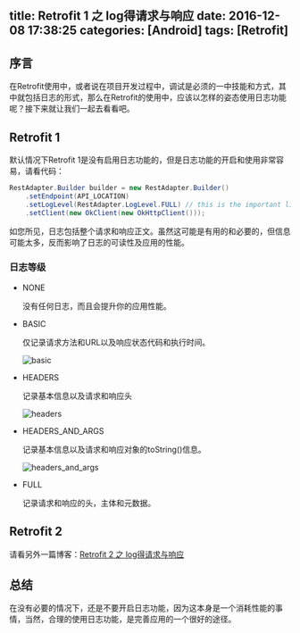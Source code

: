 title: Retrofit 1 之 log得请求与响应
date: 2016-12-08 17:38:25
categories: [Android]
tags: [Retrofit]
---

## 序言

在Retrofit使用中，或者说在项目开发过程中，调试是必须的一中技能和方式，其中就包括日志的形式，那么在Retrofit的使用中，应该以怎样的姿态使用日志功能呢？接下来就让我们一起去看看吧。

## Retrofit 1

默认情况下Retrofit 1是没有启用日志功能的，但是日志功能的开启和使用非常容易，请看代码：

``` java
RestAdapter.Builder builder = new RestAdapter.Builder()  
    .setEndpoint(API_LOCATION)
    .setLogLevel(RestAdapter.LogLevel.FULL) // this is the important line
    .setClient(new OkClient(new OkHttpClient()));
```

<!-- more -->

如您所见，日志包括整个请求和响应正文。虽然这可能是有用的和必要的，但信息可能太多，反而影响了日志的可读性及应用的性能。

### 日志等级

- NONE

  没有任何日志，而且会提升你的应用性能。

- BASIC

  仅记录请求方法和URL以及响应状态代码和执行时间。

  ![basic](https://futurestud.io/blog/content/images/2015/02/Screen-Shot-2015-02-08-at-4-58-32-PM.png)

- HEADERS

  记录基本信息以及请求和响应头

  ![headers](https://futurestud.io/blog/content/images/2015/02/Screen-Shot-2015-02-08-at-4-59-50-PM.png)

- HEADERS_AND_ARGS

  记录基本信息以及请求和响应对象的toString()信息。

  ![headers_and_args](https://futurestud.io/blog/content/images/2015/02/Screen-Shot-2015-02-08-at-5-02-29-PM.png)

- FULL

  记录请求和响应的头，主体和元数据。

## Retrofit 2

请看另外一篇博客：[Retrofit 2 之 log得请求与响应](http://xiaofeng.site/2016/12/08/Retrofit-2-%E4%B9%8B-log%E5%BE%97%E8%AF%B7%E6%B1%82%E4%B8%8E%E5%93%8D%E5%BA%94/undefined/)

## 总结

在没有必要的情况下，还是不要开启日志功能，因为这本身是一个消耗性能的事情，当然，合理的使用日志功能，是完善应用的一个很好的途径。



